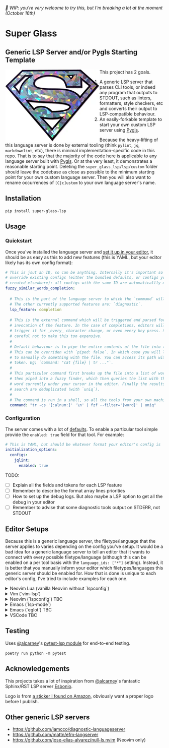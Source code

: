 _🚧 WIP: you're very welcome to try this, but I'm breaking a lot at the moment (October 16th)_

# Super Glass
## Generic LSP Server and/or Pygls Starting Template

<img src="logo.png" align="left" />

This project has 2 goals.

  1. A generic LSP server that parses CLI tools, or indeed any program that outputs to STDOUT, such as  linters, formatters, style checkers, etc and converts their output to LSP-compatible behaviour.
  2. An easily-forkable template to start your own custom LSP server using [Pygls](https://github.com/openlawlibrary/pygls).

Because the heavy-lifting of this language server is done by external tooling (think `pylint`, `jq`, `markdownlint`, etc), there is minimal implementation-specific code in this repo. That is to say that the majority of the code here is applicable to any language server built with [Pygls](https://github.com/openlawlibrary/pygls). Or at the very least, it demonstrates a reasonable starting point. Deleting the `super_glass_lsp/lsp/custom` folder should leave the codebase as close as possible to the minimum starting point for your own custom language server. Then you will also want to rename occurrences of `[C|c]ustom` to your own language server's name.

## Installation

`pip install super-glass-lsp`

## Usage

### Quickstart
Once you've installed the language server and [set it up in your editor](https://github.com/tombh/super-glass#editor-setups), it should be as easy as this to add new features (this is YAML, but your editor likely has its own config format):
```yaml
# This is jsut an ID, so can be anything. Internally it's important so that you can
# override existing configs (either the bundled defaults, or configs you have
# created elsewhere): all configs with the same ID are automaticallly merged. 
fuzzy_similar_words_completion:

  # This is the part of the language server to which the `command` will apply.
  # The other currently supported features are: `diagnostic`.
  lsp_feature: completion
  
  # This is the external command which will be triggered and parsed for every
  # invocation of the feature. In the case of completions, editors will generally
  # trigger it for _every_ character change, or even every key press. So be
  # careful not to make this too expensive.
  #
  # Default behaviour is to pipe the entire contents of the file into the command.
  # This can be overriden with `piped: false`. In which case you will likely want
  # to manually do something with the file. You can access its path with the `{file}`
  # token. Eg; `command: "cat {file} | tr ..."`.
  #
  # This particular command first breaks up the file into a list of words, which are
  # then piped into a fuzzy finder, which then queries the list with the particular
  # word currently under your cursor in the editor. Finally the results of the fuzzy
  # search are deduplicated (with `uniq`).
  #
  # The command is run in a shell, so all the tools from your own machine are available.
  command: "tr -cs '[:alnum:]' '\n' | fzf --filter='{word}' | uniq"
```

### Configuration

The server comes with a lot of [defaults](super_glass_lsp/config.default.yaml). To enable a particular tool simple provide the `enabled: true` field for that tool. For example:
```yaml
# This is YAML, but should be whatever format your editor's config is
initialization_options:
  configs:
    jqlint:
      enabled: true
```

TODO:
* [ ] Explain all the fields and tokens for each LSP feature
* [ ] Remember to describe the format array lines priorities
* [ ] How to set up the debug logs. But also maybe a LSP option to get all the debug in your editor
* [ ] Remember to advise that some diagnostic tools output on STDERR, not STDOUT

## Editor Setups

Because this is a generic language server, the filetype/language that the server applies to varies depending on the config you've setup. It would be a bad idea for a generic language server to tell an editor that it wants to connect with every possible filetype/language (although this can be enabled on a per tool basis with the `language_ids: ["*"]` setting). Instead, it is better that you manually inform your editor which filetypes/languages this generic server should be enabled for. How that is done is unique to each editor's config, I've tried to include examples for each one.

<details>
<summary>Neovim Lua (vanilla Neovim without `lspconfig`)</summary>

  Since this project is very beta, we're not yet submitting this language server to the LSP Config plugin (the defacto way to add new language servers). Therefore, for now, we have to use Neovim's vanilla LSP setup (which has actually simplified a lot recently).

  ```lua
  vim.api.nvim_create_autocmd({ "BufEnter" }, {
    -- NB: You must remember to manually put the file extension pattern matchers for each LSP filetype
    pattern = { "*" },
    callback = function()
      vim.lsp.start({
        name = "super-glass",
        cmd = { "super-glass-lsp" },
        root_dir = vim.fs.dirname(vim.fs.find({ ".git" }, { upward = true })[1]),
        init_options = {
          configs = {
            fuzzy_buffer_tokens = {
              lsp_feature = "completion",
              command = "tr -cs '[:alnum:]' '\n' | fzf --filter='{word}' | uniq",
            },
          }
        },
      })
    end,
  })
  ```
</details>

<details>
<summary>Vim (`vim-lsp`)</summary>

  ```vim
  augroup LspSuperGlass
  au!
  autocmd User lsp_setup call lsp#register_server({
      \ 'name': 'super-glass',
      \ 'cmd': {server_info->['super-glass-lsp', '--logfile', 'path/to-logfile']},
      \ 'allowlist': ['vim', 'eruby', 'markdown', 'yaml'],
      \ 'initialization_options': { "configs":
      \   { "fuzzy_buffer_tokens": {
      \       "lsp_feature": "completion",
      \       "command": "tr -cs '[:alnum:]' '\n' | fzf --filter='{word}' | uniq",
      \     }
      \   }
      \ }})
  augroup END
  ```
</details>

<details>
<summary>Neovim (`lspconfig`) TBC</summary>

  Once we're stable, we'll submit ourselves for inclusion.
</details>

<details>
<summary>Emacs (`lsp-mode`)</summary>


  ```
  (make-lsp-client :new-connection
  (lsp-stdio-connection
    `(,(executable-find "super-glass-lsp") "--logfile" "path/to/logs"))
    :activation-fn (lsp-activate-on "json")
    :initialization-options ; TODO: I'm not an Emacs user, how do we provide these options?
    :server-id 'super-glass-lsp')))
  ```
</details>

<details>
<summary>Emacs (`eglot`) TBC</summary>
  
  Once we're stable, we'll submit ourselves for inclusion.
</details>

<details>
<summary>VSCode TBC</summary>
  
  Can we copy EFM's VSCode extension?
  https://github.com/Matts966/efm-langserver-vscode
</details>


## Testing

Uses [@alcarney](https://github.com/alcarney)'s [pytest-lsp module](https://github.com/alcarney/lsp-devtools/tree/develop/lib/pytest-lsp) for end-to-end testing.

`poetry run python -m pytest`

## Acknowledgements

This projects takes a lot of inspiration from [@alcarney](https://github.com/alcarney)'s fantastic Sphinx/RST LSP server [Esbonio](https://github.com/swyddfa/esbonio). 

Logo is from [a sticker I found on Amazon](https://www.amazon.com/-/es/Superman-S-Adhesivo-reflectante-plateado/dp/B00PEZKHV8), obviously want a proper logo before I publish.

## Other generic LSP servers

* https://github.com/iamcco/diagnostic-languageserver
* https://github.com/mattn/efm-langserver
* https://github.com/jose-elias-alvarez/null-ls.nvim (Neovim only)
